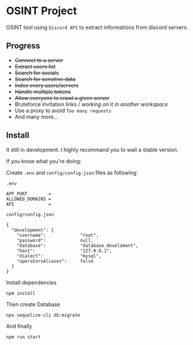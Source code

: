 # OSINT Project
OSINT tool using `Discord API` to extract informations from discord servers.
## Progress
+ ~~Connect to a server~~
+ ~~Extract users list~~
+ ~~Search for socials~~
+ ~~Search for sensitive data~~
+ ~~Index every users/servers~~
+ ~~Handle multiple tokens~~
+ ~~Allow everyone to crawl a given server~~
+ Bruteforce invitation links / 
*working on it in another workspace*
+ Use a proxy to avoid `Too many requests`
+ And many more...
## Install
It still in development. I highly recommand you to wait a stable version. 

If you know what you're doing:

Create ``.env`` and ``config/config.json`` files as following:

``.env``
```
APP_PORT        =
ALLOWED_DOMAINS =
API             =
```
``config/config.json``
```
{
  "development": {
    "username":             "root",
    "password":             null,
    "database":             "database_develoment",
    "host":                 "127.0.0.1",
    "dialect":              "mysql",
    "operatorsAliases":     false
  }
}
```


Install dependencies 
```
npm install
```
Then create Database
```
npx sequelize-cli db:migrate
```
And finally
```
npm run start
```